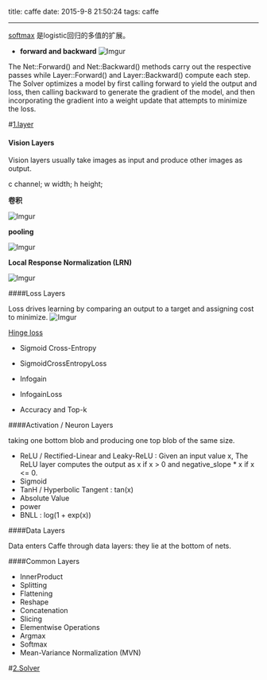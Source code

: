 title: caffe
date: 2015-9-8 21:50:24
tags: caffe

---

[softmax](http://www.cnblogs.com/tornadomeet/archive/2013/03/22/2975978.html) 是logistic回归的多值的扩展。

* **forward and backward**
![Imgur](http://wangfan.net:9000/DrIjXL7.png)

 The Net::Forward() and Net::Backward() methods carry out the respective passes while Layer::Forward() and Layer::Backward() compute each step.
 The Solver optimizes a model by first calling forward to yield the output and loss, then calling backward to generate the gradient of the model, and then incorporating the gradient into a weight update that attempts to minimize the loss. 

<!--more-->

#[1.layer](http://caffe.berkeleyvision.org/tutorial/layers.html)

#### Vision Layers

Vision layers usually take images as input and produce other images as output.

c channel; w width; h height;

**卷积**

![Imgur](http://wangfan.net:9000/DDiDWEf.png)

**pooling**

![Imgur](http://wangfan.net:9000/gIrswiW.png)

**Local Response Normalization (LRN)**

![Imgur](http://wangfan.net:9000/9BsJaa3.png)

####Loss Layers

Loss drives learning by comparing an output to a target and assigning cost to minimize. 
![Imgur](http://wangfan.net:9000/6OsNJul.png)

[Hinge loss](https://en.wikipedia.org/wiki/Hinge_loss)

* Sigmoid Cross-Entropy

* SigmoidCrossEntropyLoss

* Infogain

* InfogainLoss

* Accuracy and Top-k

####Activation / Neuron Layers

 taking one bottom blob and producing one top blob of the same size.
 
 * ReLU / Rectified-Linear and Leaky-ReLU : Given an input value x, The ReLU layer computes the output as x if x > 0 and negative_slope * x if x <= 0. 
 * Sigmoid
 * TanH / Hyperbolic Tangent : tan(x)
 * Absolute Value
 * power
 * BNLL :  log(1 + exp(x)) 

####Data Layers

Data enters Caffe through data layers: they lie at the bottom of nets.

####Common Layers

*  InnerProduct
*  Splitting
*  Flattening
*  Reshape
*  Concatenation
*  Slicing
*  Elementwise Operations
*  Argmax
*  Softmax
*  Mean-Variance Normalization (MVN)

#[2.Solver](http://caffe.berkeleyvision.org/tutorial/solver.html)


